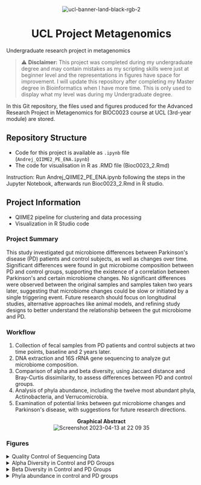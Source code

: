 <div align="center">

![ucl-banner-land-black-rgb-2](https://user-images.githubusercontent.com/128257431/231888788-6d0e133b-edf5-4b0e-aaac-2d332f867deb.gif)

# UCL Project Metagenomics
</div>

Undergraduate research project in metagenomics

> ⚠️ **Disclaimer:** This project was completed during my undergraduate degree and may contain mistakes as my scripting skills were just at beginner level and the representations in figures have space for improvement. I will update this repository after completing my Master degree in Bioinformatics when I have more time. This is only used to display what my level was during my Undergraduate degree.

In this Git repository, the files used and figures produced for the Advanced Research Project in Metagenomics for BIOC0023 course at UCL (3rd-year module) are stored.

## Repository Structure

- Code for this project is available as `.ipynb` file (`Andrej_QIIME2_PE_ENA.ipynb`)
- The code for visualisation in R as .RMD file (Bioc0023_2.Rmd)

Instruction: Run Andrej_QIIME2_PE_ENA.ipynb following the steps in the Jupyter Notebook, afterwards run Bioc0023_2.Rmd in R studio.

## Project Information

- QIIME2 pipeline for clustering and data processing
- Visualization in R Studio code

### Project Summary

This study investigated gut microbiome differences between Parkinson's disease (PD) patients and control subjects, as well as changes over time. Significant differences were found in gut microbiome composition between PD and control groups, supporting the existence of a correlation between Parkinson's and certain microbiome changes. No significant differences were observed between the original samples and samples taken two years later, suggesting that microbiome changes could be slow or initiated by a single triggering event. Future research should focus on longitudinal studies, alternative approaches like animal models, and refining study designs to better understand the relationship between the gut microbiome and PD.

### Workflow

1. Collection of fecal samples from PD patients and control subjects at two time points, baseline and 2 years later.
2. DNA extraction and 16S rRNA gene sequencing to analyze gut microbiome composition.
3. Comparison of alpha and beta diversity, using Jaccard distance and Bray-Curtis dissimilarity, to assess differences between PD and control groups.
4. Analysis of phyla abundance, including the twelve most abundant phyla, Actinobacteria, and Verrucomicrobia.
5. Examination of potential links between gut microbiome changes and Parkinson's disease, with suggestions for future research directions.

<div align="center">
<b>Graphical Abstract</b>
</div>

<div align="center">
<img width="790" alt="Screenshot 2023-04-13 at 22 09 35" src="https://user-images.githubusercontent.com/128257431/231883530-128099b4-4698-4753-ada3-4afd0bb8299c.png">
</div>


### Figures



<details>
<summary> Quality Control of Sequencing Data </summary>

This figure displays the quality control of the sequencing data obtained from the samples in the study. Proper quality control is essential for obtaining accurate and reliable results in microbiome research.

The figure presents a visualization of the distribution of sequence quality scores across the length of the sequenced reads. The x-axis represents the position in the read, and the y-axis represents the quality score.

A higher quality score indicates a lower probability of error in the base call. The quality scores are color-coded to provide a clear understanding of the overall quality of the sequencing data. This information is crucial for ensuring the reliability of the data and the conclusions drawn from it.
<p align="center">
  <img src="https://github.com/Andrej-Hric/UCL_Project_Metagenomics/blob/main/Code_Files_Figures/fig1.png" alt="Quality Control Figure">
</p>


</details>

<details>
<summary> Alpha Diversity in Control and PD Groups </summary>

This figure showcases the alpha diversity of the gut microbiomes in control and PD groups. Alpha diversity is a measure of the diversity within individual microbial communities and is commonly used to compare the richness and evenness of microbial populations.

The data is visualized using box plots, with the x-axis representing the two groups (control and PD) and the y-axis representing the alpha diversity values. Each box plot provides information on the median, quartiles, and potential outliers of the alpha diversity values for each group.

By comparing the alpha diversity between control and PD groups, the figure helps to identify potential differences in the richness and evenness of the gut microbiomes between the two groups. This information may provide insights into the association between gut microbiome composition and Parkinson's disease.

<p align="center">
  <img src="https://github.com/Andrej-Hric/UCL_Project_Metagenomics/blob/main/Code_Files_Figures/AlphaDiv.png" alt="Alpha Diversity Figure">
</p>

</details>






<details>
<summary> Beta Diversity in Control and PD Groups </summary>


This figure illustrates the beta diversity comparison between control and PD groups, providing insights into the differences in gut microbiome composition between the two groups.

The data is visualized using a scatter plot where each point represents an individual's gut microbiome. Points are colored according to their group affiliation (control or PD), enabling a clear distinction between the two groups.

The x-axis and y-axis represent the principal coordinates (PCoA) derived from the Jaccard distance and Bray-Curtis dissimilarity matrices, respectively. These two metrics are employed to measure the dissimilarity between microbial communities:

- **Jaccard distance**: This metric measures the dissimilarity between two sets by comparing the presence or absence of taxa. The Jaccard distance ranges from 0 to 1, with 0 indicating complete similarity and 1 indicating complete dissimilarity between the two sets.
- **Bray-Curtis dissimilarity**: This metric takes into account both the presence or absence of taxa and their relative abundance. The Bray-Curtis dissimilarity also ranges from 0 to 1, with 0 indicating complete similarity and 1 indicating complete dissimilarity between the two sets.

By comparing the distribution of control and PD groups within the scatter plot, the figure highlights the significant differences in beta diversity between the two groups. This observation suggests that Parkinson's disease is correlated with changes in the gut microbiome composition.

<p align="center">
  <img src="https://github.com/Andrej-Hric/UCL_Project_Metagenomics/blob/main/Code_Files_Figures/BetaDiv.png" alt="Beta Diversity Figure">
</p>


</details>

<details>
<summary>Phyla abundance in control and PD groups</summary>
<br>

*Overall, the figure serves to highlight the differences in phyla abundance between control and PD groups, pointing to potential targets for future research, diagnostic markers, or therapeutic interventions.
*The figure presents a comparison of the relative abundance of bacterial phyla in the gut microbiomes of control and PD groups.
*Parts A, B, and C each focus on different aspects of phyla abundance:

### A. The twelve most abundant phyla:

<p align="center">
  <img src="https://github.com/Andrej-Hric/UCL_Project_Metagenomics/blob/main/Code_Files_Figures/fig5.png" alt="Most Abundant Phyla Figure">
</p>
  
This part of the figure showcases the twelve most abundant bacterial phyla found in both control and PD groups.
The data is presented in a bar chart format, with the x-axis representing the phyla and the y-axis representing the relative abundance levels.
Differences in the relative abundance of specific phyla between control and PD groups can be observed, providing insights into the potential association between gut microbiome composition and Parkinson's disease.

### B. Abundance of Actinobacteria in control and PD groups:

<p align="center">
  <img src="https://github.com/Andrej-Hric/UCL_Project_Metagenomics/blob/main/Code_Files_Figures/fig5a.png" alt= "Actinobacteria Control and PD group abundance">
</p>

This part of the figure focuses on the abundance of the Actinobacteria phylum in control and PD groups.
A bar chart is used to visualize the data, with the x-axis representing the two groups (control and PD) and the y-axis representing the abundance levels.
A comparison of the abundance levels of Actinobacteria between control and PD groups may help identify its potential role in the disease.

### C. Abundance of Verrucomicrobia in control and PD groups:

<p align="center">
 <img src="https://github.com/Andrej-Hric/UCL_Project_Metagenomics/blob/main/Code_Files_Figures/fig5b.png" alt="Verrucomicrobia Control and PD group Abundance">
</p>

This part of the figure examines the abundance of the Verrucomicrobia phylum in control and PD groups.
The data is presented in a bar chart, with the x-axis representing the two groups (control and PD) and the y-axis representing the abundance levels.
Comparing the abundance levels of Verrucomicrobia between control and PD groups may provide insights into its possible involvement in Parkinson's disease.

</details>


